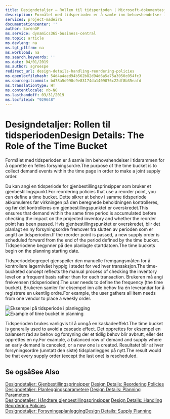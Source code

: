 ```yaml
---
title: Designdetaljer – Rollen til tidsperioden | Microsoft-dokumentasjon
description: Formålet med tidsperioden er å samle inn behovshendelser i tidsrammen for å opprette en felles forsyningsordre.
services: project-madeira
documentationcenter: ''
author: SorenGP
ms.service: dynamics365-business-central
ms.topic: article
ms.devlang: na
ms.tgt_pltfrm: na
ms.workload: na
ms.search.keywords: ''
ms.date: 04/01/2019
ms.author: sgroespe
redirect_url: design-details-handling-reordering-policies
ms.openlocfilehash: 54d4a4aed94b562b82d94d6a5a75a3050c054fc3
ms.sourcegitcommit: bd78a5d990c9e83174da1409076c22df8b35eafd
ms.translationtype: HT
ms.contentlocale: nb-NO
ms.lasthandoff: 03/31/2019
ms.locfileid: "929648"
---
```

# <a name="design-details-the-role-of-the-time-bucket"></a><span data-ttu-id="3344a-103">Designdetaljer: Rollen til tidsperioden</span><span class="sxs-lookup"><span data-stu-id="3344a-103">Design Details: The Role of the Time Bucket</span></span>
<span data-ttu-id="3344a-104">Formålet med tidsperioden er å samle inn behovshendelser i tidsrammen for å opprette en felles forsyningsordre.</span><span class="sxs-lookup"><span data-stu-id="3344a-104">The purpose of the time bucket is to collect demand events within the time page in order to make a joint supply order.</span></span>  

 <span data-ttu-id="3344a-105">Du kan angi en tidsperiode for gjenbestillingsprinsipper som bruker et gjenbestillingspunkt.</span><span class="sxs-lookup"><span data-stu-id="3344a-105">For reordering policies that use a reorder point, you can define a time bucket.</span></span> <span data-ttu-id="3344a-106">Dette sikrer at behov i samme tidsperiode akkumuleres før virkningen på den beregnede beholdningen kontrolleres, og før det kontrolleres om gjenbestillingspunktet er overskredet.</span><span class="sxs-lookup"><span data-stu-id="3344a-106">This ensures that demand within the same time period is accumulated before checking the impact on the projected inventory and whether the reorder point has been passed.</span></span> <span data-ttu-id="3344a-107">Hvis gjenbestillingspunktet er overskredet, blir det planlagt en ny forsyningsordre fremover fra slutten av perioden som er angitt av tidsperioden.</span><span class="sxs-lookup"><span data-stu-id="3344a-107">If the reorder point is passed, a new supply order is scheduled forward from the end of the period defined by the time bucket.</span></span> <span data-ttu-id="3344a-108">Tidsperiodene begynner på den planlagte startdatoen.</span><span class="sxs-lookup"><span data-stu-id="3344a-108">The time buckets begin on the planning starting date.</span></span>  

 <span data-ttu-id="3344a-109">Tidsperiodebegrepet gjenspeiler den manuelle fremgangsmåten for å kontrollere lagernivået hyppig i stedet for ved hver transaksjon.</span><span class="sxs-lookup"><span data-stu-id="3344a-109">The time-bucketed concept reflects the manual process of checking the inventory level on a frequent basis rather than for each transaction.</span></span> <span data-ttu-id="3344a-110">Brukeren må angi frekvensen (tidsperioden).</span><span class="sxs-lookup"><span data-stu-id="3344a-110">The user needs to define the frequency (the time bucket).</span></span> <span data-ttu-id="3344a-111">Brukeren samler for eksempel inn alle behov fra én leverandør for å registrere en ukentlig ordre.</span><span class="sxs-lookup"><span data-stu-id="3344a-111">For example, the user gathers all item needs from one vendor to place a weekly order.</span></span>  

 <span data-ttu-id="3344a-112">![Eksempel på tidsperiode i planlegging](media/nav_app_supply_planning_2_reorder_cycle.png "Eksempel på tidsperiode i planlegging")</span><span class="sxs-lookup"><span data-stu-id="3344a-112">![Example of time bucket in planning](media/nav_app_supply_planning_2_reorder_cycle.png "Example of time bucket in planning")</span></span>  

 <span data-ttu-id="3344a-113">Tidsperioden brukes vanligvis til å unngå en kaskadeeffekt.</span><span class="sxs-lookup"><span data-stu-id="3344a-113">The time bucket is generally used to avoid a cascade effect.</span></span> <span data-ttu-id="3344a-114">Det opprettes for eksempel en balansert rad av behov og forsyning der et tidlig behov blir avbrutt, eller det opprettes en ny.</span><span class="sxs-lookup"><span data-stu-id="3344a-114">For example, a balanced row of demand and supply where an early demand is canceled, or a new one is created.</span></span> <span data-ttu-id="3344a-115">Resultatet blir at hver forsyningsordre (unntatt den siste) tidsplanlegges på nytt.</span><span class="sxs-lookup"><span data-stu-id="3344a-115">The result would be that every supply order (except the last one) is rescheduled.</span></span>  

## <a name="see-also"></a><span data-ttu-id="3344a-116">Se også</span><span class="sxs-lookup"><span data-stu-id="3344a-116">See Also</span></span>  
 <span data-ttu-id="3344a-117">[Designdetaljer: Gjenbestillingsprinsipper](design-details-reordering-policies.md) </span><span class="sxs-lookup"><span data-stu-id="3344a-117">[Design Details: Reordering Policies](design-details-reordering-policies.md) </span></span>  
 <span data-ttu-id="3344a-118">[Designdetaljer: Planleggingsparametere](design-details-planning-parameters.md) </span><span class="sxs-lookup"><span data-stu-id="3344a-118">[Design Details: Planning Parameters](design-details-planning-parameters.md) </span></span>  
 <span data-ttu-id="3344a-119">[Designdetaljer: Håndtere gjenbestillingsprinsipper](design-details-handling-reordering-policies.md) </span><span class="sxs-lookup"><span data-stu-id="3344a-119">[Design Details: Handling Reordering Policies](design-details-handling-reordering-policies.md) </span></span>  
 [<span data-ttu-id="3344a-120">Designdetaljer: Forsyningsplanlegging</span><span class="sxs-lookup"><span data-stu-id="3344a-120">Design Details: Supply Planning</span></span>](design-details-supply-planning.md)
